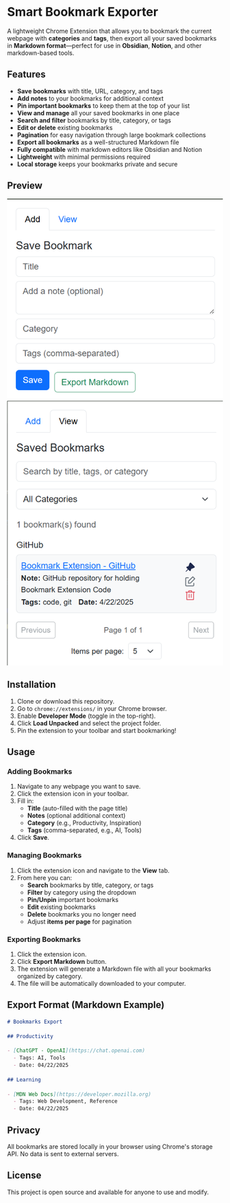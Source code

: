 # Smart Bookmark Exporter

A lightweight Chrome Extension that allows you to bookmark the current webpage with **categories** and **tags**, then export all your saved bookmarks in **Markdown format**—perfect for use in **Obsidian**, **Notion**, and other markdown-based tools.

## Features

- **Save bookmarks** with title, URL, category, and tags
- **Add notes** to your bookmarks for additional context
- **Pin important bookmarks** to keep them at the top of your list
- **View and manage** all your saved bookmarks in one place
- **Search and filter** bookmarks by title, category, or tags
- **Edit or delete** existing bookmarks
- **Pagination** for easy navigation through large bookmark collections
- **Export all bookmarks** as a well-structured Markdown file
- **Fully compatible** with markdown editors like Obsidian and Notion
- **Lightweight** with minimal permissions required
- **Local storage** keeps your bookmarks private and secure

## Preview

![popup - add](./screenshots/add.png)
![popup - view](./screenshots/view.png)

## Installation

1. Clone or download this repository.
2. Go to `chrome://extensions/` in your Chrome browser.
3. Enable **Developer Mode** (toggle in the top-right).
4. Click **Load Unpacked** and select the project folder.
5. Pin the extension to your toolbar and start bookmarking!

## Usage

### Adding Bookmarks

1. Navigate to any webpage you want to save.
2. Click the extension icon in your toolbar.
3. Fill in:
   - **Title** (auto-filled with the page title)
   - **Notes** (optional additional context)
   - **Category** (e.g., Productivity, Inspiration)
   - **Tags** (comma-separated, e.g., AI, Tools)
4. Click **Save**.

### Managing Bookmarks

1. Click the extension icon and navigate to the **View** tab.
2. From here you can:
   - **Search** bookmarks by title, category, or tags
   - **Filter** by category using the dropdown
   - **Pin/Unpin** important bookmarks
   - **Edit** existing bookmarks
   - **Delete** bookmarks you no longer need
   - Adjust **items per page** for pagination

### Exporting Bookmarks

1. Click the extension icon.
2. Click **Export Markdown** button.
3. The extension will generate a Markdown file with all your bookmarks organized by category.
4. The file will be automatically downloaded to your computer.

## Export Format (Markdown Example)

```markdown
# Bookmarks Export

## Productivity

- [ChatGPT - OpenAI](https://chat.openai.com)
  - Tags: AI, Tools
  - Date: 04/22/2025

## Learning

- [MDN Web Docs](https://developer.mozilla.org)
  - Tags: Web Development, Reference
  - Date: 04/22/2025
```

## Privacy

All bookmarks are stored locally in your browser using Chrome's storage API. No data is sent to external servers.

## License

This project is open source and available for anyone to use and modify.
